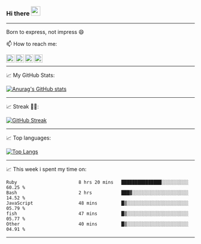 ### Hi there <img src="https://media.giphy.com/media/hvRJCLFzcasrR4ia7z/giphy.gif" width="25px">
---
Born to express, not impress 😄

📫 How to reach me: 

<a href="https://www.facebook.com/Locckhl">
  <img align="left" alt="Locckhl's Facebook" width="22px" src="https://camo.githubusercontent.com/8f245234577766478eaf3ee72b0615e99bb9ef3eaa56e1c37f75692811181d5c/68747470733a2f2f6564656e742e6769746875622e696f2f537570657254696e7949636f6e732f696d616765732f7376672f66616365626f6f6b2e737667" />
</a>

<a href="https://www.facebook.com/messages/t/100005849329293">
  <img align="left" alt="Locckhl's Instagram" width="22px" src="https://camo.githubusercontent.com/0b9b5efe8bd5edcdaec78496cf9ddaf6d98cd2b2574e23d5deca0b5e7eae583a/68747470733a2f2f6564656e742e6769746875622e696f2f537570657254696e7949636f6e732f696d616765732f7376672f6d657373656e6765722e737667" />
</a>

<a href="https://www.instagram.com/locckhl">
  <img align="left" alt="Locckhl's Instagram" width="22px" src="https://camo.githubusercontent.com/c9dacf0f25a1489fdbc6c0d2b41cda58b77fa210a13a886d6f99e027adfbd358/68747470733a2f2f6564656e742e6769746875622e696f2f537570657254696e7949636f6e732f696d616765732f7376672f696e7374616772616d2e737667" />
</a>

<a href="mailto:locckhl123@gmail.com">
  <img align="left" alt="Locckhl's Mail" width="22px" src="https://camo.githubusercontent.com/4a3dd8d10a27c272fd04b2ce8ed1a130606f95ea6a76b5e19ce8b642faa18c27/68747470733a2f2f6564656e742e6769746875622e696f2f537570657254696e7949636f6e732f696d616765732f7376672f676d61696c2e737667" />
</a>

<br />

---

📈 My GitHub Stats:

[![Anurag's GitHub stats](https://github-readme-stats.vercel.app/api?username=locckhl&show_icons=true&theme=dracula)](https://github.com/anuraghazra/github-readme-stats)

---
📈 Streak 💪💪:

[![GitHub Streak](http://github-readme-streak-stats.herokuapp.com?user=Locckhl&theme=dracula)](https://git.io/streak-stats)

---

📈 Top languages:

[![Top Langs](https://github-readme-stats.vercel.app/api/top-langs/?username=locckhl&langs_count=8&hide=html&layout=compact)](https://github.com/anuraghazra/github-readme-stats)

---

📈 This week i spent my time on:

<!--START_SECTION:waka-->

```text
Ruby                       8 hrs 20 mins   ███████████████░░░░░░░░░░   60.25 %
Bash                       2 hrs           ███▓░░░░░░░░░░░░░░░░░░░░░   14.52 %
JavaScript                 48 mins         █▒░░░░░░░░░░░░░░░░░░░░░░░   05.79 %
fish                       47 mins         █▒░░░░░░░░░░░░░░░░░░░░░░░   05.77 %
Other                      40 mins         █▒░░░░░░░░░░░░░░░░░░░░░░░   04.91 %
```

<!--END_SECTION:waka-->

---

<!--
**locckhl/locckhl** is a ✨ _special_ ✨ repository because its `README.md` (this file) appears on your GitHub profile.

Here are some ideas to get you started:

- 🔭 I’m currently working on ...
- 🌱 I’m currently learning ...
- 👯 I’m looking to collaborate on ...
- 🤔 I’m looking for help with ...
- 💬 Ask me about ...
- 📫 How to reach me: ...
- 😄 Pronouns: ...
- ⚡ Fun fact: ...
-->
